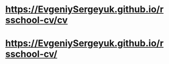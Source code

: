 # https://EvgeniySergeyuk.github.io/rsschool-cv/cv
# https://EvgeniySergeyuk.github.io/rsschool-cv/
